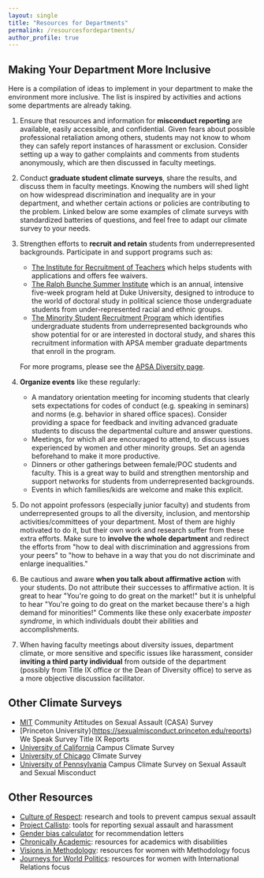 ```yaml
---
layout: single
title: "Resources for Departments"
permalink: /resourcesfordepartments/
author_profile: true
---
```


## Making Your Department More Inclusive 

Here is a compilation of ideas to implement in your department to make the environment more inclusive. The list is inspired by activities and actions some departments are already taking.  

1. Ensure that resources and information for **misconduct reporting** are available, easily accessible, and confidential. Given fears about possible professional retaliation among others, students may not know to whom they can safely report instances of harassment or exclusion. Consider setting up a way to gather complaints and comments from students anonymously, which are then discussed in faculty meetings.

2. Conduct **graduate student climate surveys**, share the results, and discuss them in faculty meetings. Knowing the numbers will shed light on how widespread discrimination and inequality are in your department, and whether certain actions or policies are contributing to the problem. Linked below are some examples of climate surveys with standardized batteries of questions, and feel free to adapt our climate survey to your needs. 

3. Strengthen efforts to **recruit and retain** students from underrepresented backgrounds. Participate in and support programs such as: 

    * [The Institute for Recruitment of Teachers](https://www.andover.edu/about/outreach/irt) which helps students with applications and offers fee waivers.
    * [The Ralph Bunche Summer Institute](https://www.apsanet.org/rbsi-programinfo) which is an annual, intensive five-week program held at Duke University, designed to introduce to the world of doctoral study in political science those undergraduate students from under-represented racial and ethnic groups.
    * [The Minority Student Recruitment Program](https://www.apsanet.org/msrp) which identifies undergraduate students from underrepresented backgrounds who show potential for or are interested in doctoral study, and shares this recruitment information with APSA member graduate departments that enroll in the program.

    For more programs, please see the [APSA Diversity page](https://www.apsanet.org/diversityprograms).

4. **Organize events** like these regularly:

    * A mandatory orientation meeting for incoming students that clearly sets expectations for codes of conduct (e.g. speaking in seminars) and norms (e.g. behavior in shared office spaces). Consider providing a space for feedback and inviting advanced graduate students to discuss the departmental culture and answer questions. 
    * Meetings, for which all are encouraged to attend, to discuss issues experienced by women and other minority groups. Set an agenda beforehand to make it more productive.
    * Dinners or other gatherings between female/POC students and faculty. This is a great way to build and strengthen mentorship and support networks for students from underrepresented backgrounds. 
    * Events in which families/kids are welcome and make this explicit. 

5. Do not appoint professors (especially junior faculty) and students from underrepresented groups to all the diversity, inclusion, and mentorship activities/committees of your department. Most of them are highly motivated to do it, but their own work and research suffer from these extra efforts. Make sure to **involve the whole department** and redirect the efforts from "how to deal with discrimination and aggressions from your peers" to "how to behave in a way that you do not discriminate and enlarge inequalities."

6. Be cautious and aware **when you talk about affirmative action** with your students. Do not attribute their successes to affirmative action. It is great to hear "You're going to do great on the market!" but it is unhelpful to hear "You're going to do great on the market because there's a high demand for minorities!" Comments like these only exacerbate _imposter syndrome_, in which individuals doubt their abilities and accomplishments. 

7. When having faculty meetings about diversity issues, department climate, or more sensitive and specific issues like harassment, consider **inviting a third party individual** from outside of the department (possibly from Title IX office or the Dean of Diversity office) to serve as a more objective discussion facilitator.


## Other Climate Surveys

+ [MIT](http://web.mit.edu/surveys/casatips/sources.html) Community Attitudes on Sexual Assault (CASA) Survey
+ [Princeton University}(https://sexualmisconduct.princeton.edu/reports) We Speak Survey Title IX Reports
+ [University of California](http://campusclimate.ucop.edu/results/index.html) Campus Climate Survey
+ [University of Chicago](https://climatesurvey.uchicago.edu/) Climate Survey
+ [University of Pennsylvania](http://www.upenn.edu/ir/aau-campus-climate-survey.html) Campus Climate Survey on Sexual Assault and Sexual Misconduct


## Other Resources

+ [Culture of Respect](https://cultureofrespect.org/): research and tools to prevent campus sexual assault
+ [Project Callisto](https://www.projectcallisto.org/): tools for reporting sexual assault and harassment
+ [Gender bias calculator](https://www.tomforth.co.uk/genderbias/) for recommendation letters
+ [Chronically Academic](https://chronicallyacademic.blogspot.com): resources for academics with disabilities  
+ [Visions in Methodology](http://visionsinmethodology.org/resources/): resources for women with Methodology focus
+ [Journeys for World Politics](http://www.saramitchell.org/journeys.html): resources for women with International Relations focus

